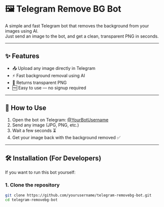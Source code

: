 # 🖼️ Telegram Remove BG Bot

A simple and fast Telegram bot that removes the background from your images using AI.  
Just send an image to the bot, and get a clean, transparent PNG in seconds.

---

## ✨ Features
- 📤 Upload any image directly in Telegram
- ⚡ Fast background removal using AI
- 📂 Returns transparent PNG
- 🆓 Easy to use — no signup required

---

## 🚀 How to Use
1. Open the bot on Telegram: [@YourBotUsername](https://t.me/YourBotUsername)
2. Send any image (JPG, PNG, etc.)
3. Wait a few seconds ⏳
4. Get your image back with the background removed ✅

---

## 🛠️ Installation (For Developers)
If you want to run this bot yourself:

### 1. Clone the repository
```bash
git clone https://github.com/yourusername/telegram-removebg-bot.git
cd telegram-removebg-bot
